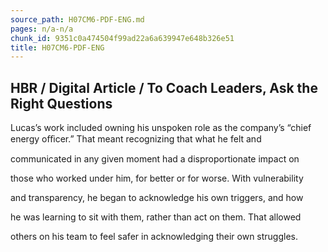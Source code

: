 ```yaml
---
source_path: H07CM6-PDF-ENG.md
pages: n/a-n/a
chunk_id: 9351c0a474504f99ad22a6a639947e648b326e51
title: H07CM6-PDF-ENG
---
```

## HBR / Digital Article / To Coach Leaders, Ask the Right Questions

Lucas’s work included owning his unspoken role as the company’s “chief energy oﬃcer.” That meant recognizing that what he felt and

communicated in any given moment had a disproportionate impact on

those who worked under him, for better or for worse. With vulnerability

and transparency, he began to acknowledge his own triggers, and how

he was learning to sit with them, rather than act on them. That allowed

others on his team to feel safer in acknowledging their own struggles.
